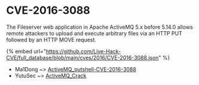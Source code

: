 # CVE-2016-3088

The Fileserver web application in Apache ActiveMQ 5.x before 5.14.0 allows remote attackers to upload and execute arbitrary files via an HTTP PUT followed by an HTTP MOVE request.

{% embed url="https://github.com/Live-Hack-CVE/full_database/blob/main/cves/2016/CVE-2016-3088.json" %}


* Ma1Dong ~> [ActiveMQ_putshell-CVE-2016-3088](https://www.alice-snow.ru/2016/database/cve-2016-3088/activemq_putshell-cve-2016-3088-ma1dong)
* YutuSec ~> [ActiveMQ_Crack](https://www.alice-snow.ru/2016/database/cve-2016-3088/activemq_crack-yutusec)